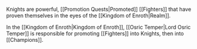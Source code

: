 
Knights are powerful, [[Promotion Quests|Promoted]] [[Fighters]] that have proven themselves in the eyes of the [[Kingdom of Enroth|Realm]].

In the [[Kingdom of Enroth|Kingdom of Enroth]], [[Osric Temper|Lord Osric Temper]] is responsible for promoting [[Fighters]] into Knights, then into [[Champions]].

